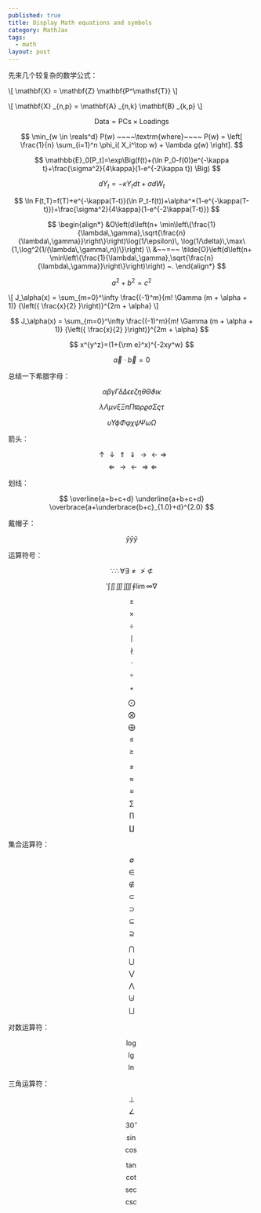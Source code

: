 ```yaml
---
published: true
title: Display Math equations and symbols
category: MathJax
tags: 
  - math
layout: post
---
```


先来几个较复杂的数学公式：

\\[ \mathbf{X} = \mathbf{Z} \mathbf{P^\mathsf{T}} \\]

\\[ \mathbf{X} \_{n,p} = \mathbf{A} \_{n,k} \mathbf{B} \_{k,p} \\]

$$ \mathsf{Data = PCs} \times \mathsf{Loadings} $$

$$ \min_{w \in \reals^d} P(w) ~~~~\textrm{where}~~~~ P(w) = \left[ \frac{1}{n} \sum_{i=1}^n \phi_i( X_i^\top w) + \lambda g(w) \right]. $$

$$ \mathbb{E}_0[P_t]=\exp\Big(f(t)+(\ln P_0-f(0))e^{-\kappa t}+\frac{\sigma^2}{4\kappa}(1-e^{-2\kappa t}) \Big) $$

$$ d Y_t=-\kappa Y_t dt+\sigma d W_t $$

$$ \ln F(t,T)=f(T)+e^{-\kappa(T-t)}(\ln P_t-f(t))+\alpha^*(1-e^{-\kappa(T-t)})+\frac{\sigma^2}{4\kappa}(1-e^{-2\kappa(T-t)}) $$

$$ \begin{align*}
  &O\left(d\left(n+
      \min\left\{\frac{1}{\lambda\,\gamma},\sqrt{\frac{n}{\lambda\,\gamma}}\right\}\right)\log(1/\epsilon)\,
    \log(1/\delta)\,\max\{1,\log^2(1/(\lambda\,\gamma\,n))\}\right) \\
  &~~=~~ \tilde{O}\left(d\left(n+
      \min\left\{\frac{1}{\lambda\,\gamma},\sqrt{\frac{n}{\lambda\,\gamma}}\right\}\right)\right)
  ~.
\end{align*} 
$$

$$a^2 + b^2 = c^2$$

\\[ J_\alpha(x) = \sum_{m=0}^\infty \frac{(-1)^m}{m! \Gamma (m + \alpha + 1)} {\left({ \frac{x}{2} }\right)}^{2m + \alpha} \\]

$$ J_\alpha(x) = \sum_{m=0}^\infty \frac{(-1)^m}{m! \Gamma (m + \alpha + 1)} {\left({ \frac{x}{2} }\right)}^{2m + \alpha} $$

$$ x^{y^z}=(1+{\rm e}^x)^{-2xy^w} $$

$$ \vec{a} \cdot \vec{b}=0 $$

总结一下希腊字母：

$$ \alpha \beta　\gamma　\Gamma　\delta　\Delta　\epsilon \varepsilon　　\zeta　\eta　\theta　\Theta　\vartheta \iota　\kappa $$

$$　\lambda　\Lambda　\mu　　\nu　\xi　\Xi　　\pi　\Pi　\varpi　　\rho　\varrho　　\sigma　\Sigma　\varsigma　　\tau　$$

$$　\upsilon　\Upsilon  \phi　\Phi　\varphi　\chi　　\psi　\Psi　\omega　\Omega $$

箭头：

$$  \uparrow  \downarrow  \Uparrow \Downarrow  \rightarrow  \leftarrow  \Rightarrow $$
$$  \Leftarrow  \longrightarrow  \longleftarrow  \Longrightarrow  \Longleftarrow $$

划线：

$$ \overline{a+b+c+d}   \underline{a+b+c+d}  \overbrace{a+\underbrace{b+c}_{1.0}+d}^{2.0} $$

戴帽子：

$$ \hat{y}  \check{y}  \breve{y} $$

运算符号：

$$ \because  \therefore  \forall  \exists \not=  \not> \not\subset $$

$$ \prime  \int  \iint  \iiint  \iiiint  \oint  \lim  \infty  \nabla $$

$$ \pm $$  $$ \times $$  $$ \div $$  $$ \mid $$  $$ \nmid $$  $$ \cdot $$  $$ \circ $$

$$ \ast $$  $$ \bigodot $$  $$ \bigotimes $$  $$ \bigoplus $$ $$\leq $$ $$ \geq $$

$$ \neq $$  $$ \approx $$  $$ \equiv $$  $$ \sum $$  $$ \prod $$  $$ \coprod $$

集合运算符：

$$ \emptyset $$  $$ \in $$  $$ \notin $$  $$ \subset $$  $$ \supset $$  $$ \subseteq $$ $$ \supseteq $$

$$ \bigcap $$  $$ \bigcup $$  $$ \bigvee $$  $$ \bigwedge $$ $$ \biguplus $$ $$ \bigsqcup $$

对数运算符：

$$ \log $$  $$ \lg $$  $$ \ln $$

三角运算符：

$$ \bot $$  $$ \angle $$  $$ 30^\circ $$  $$ \sin $$  $$ \cos $$ 

$$ \tan $$  $$ \cot $$  $$ \sec $$  $$ \csc $$


